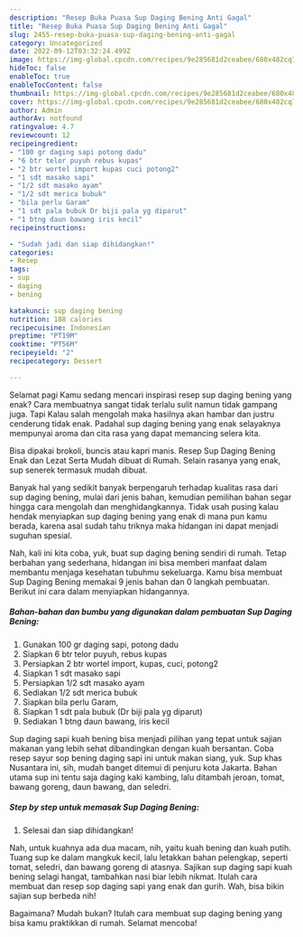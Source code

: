 ```yaml
---
description: "Resep Buka Puasa Sup Daging Bening Anti Gagal"
title: "Resep Buka Puasa Sup Daging Bening Anti Gagal"
slug: 2455-resep-buka-puasa-sup-daging-bening-anti-gagal
category: Uncategorized
date: 2022-09-12T03:32:24.499Z
image: https://img-global.cpcdn.com/recipes/9e285681d2ceabee/680x482cq70/sup-daging-bening-foto-resep-utama.jpg
hideToc: false
enableToc: true
enableTocContent: false
thumbnail: https://img-global.cpcdn.com/recipes/9e285681d2ceabee/680x482cq70/sup-daging-bening-foto-resep-utama.jpg
cover: https://img-global.cpcdn.com/recipes/9e285681d2ceabee/680x482cq70/sup-daging-bening-foto-resep-utama.jpg
author: Admin
authorAv: notfound
ratingvalue: 4.7
reviewcount: 12
recipeingredient:
- "100 gr daging sapi potong dadu"
- "6 btr telor puyuh rebus kupas"
- "2 btr wortel import kupas cuci potong2"
- "1 sdt masako sapi"
- "1/2 sdt masako ayam"
- "1/2 sdt merica bubuk"
- "bila perlu Garam"
- "1 sdt pala bubuk Dr biji pala yg diparut"
- "1 btng daun bawang iris kecil"
recipeinstructions:

- "Sudah jadi dan siap dihidangkan!"
categories:
- Resep
tags:
- sup
- daging
- bening

katakunci: sup daging bening 
nutrition: 188 calories
recipecuisine: Indonesian
preptime: "PT19M"
cooktime: "PT56M"
recipeyield: "2"
recipecategory: Dessert

---
```



Selamat pagi Kamu sedang mencari inspirasi resep sup daging bening yang enak? Cara membuatnya sangat tidak terlalu sulit namun tidak gampang juga. Tapi Kalau salah mengolah maka hasilnya akan hambar dan justru cenderung tidak enak. Padahal sup daging bening yang enak selayaknya mempunyai aroma dan cita rasa yang dapat memancing selera kita.


Bisa dipakai brokoli, buncis atau kapri manis. Resep Sup Daging Bening Enak dan Lezat Serta Mudah dibuat di Rumah. Selain rasanya yang enak, sup senerek termasuk mudah dibuat.

Banyak hal yang sedikit banyak berpengaruh terhadap kualitas rasa dari sup daging bening, mulai dari jenis bahan, kemudian pemilihan bahan segar hingga cara mengolah dan menghidangkannya. Tidak usah pusing kalau hendak menyiapkan sup daging bening yang enak di mana pun kamu berada, karena asal sudah tahu triknya maka hidangan ini dapat menjadi suguhan spesial.


Nah, kali ini kita coba, yuk, buat sup daging bening sendiri di rumah. Tetap berbahan yang sederhana, hidangan ini bisa memberi manfaat dalam membantu menjaga kesehatan tubuhmu sekeluarga. Kamu bisa membuat Sup Daging Bening memakai 9 jenis bahan dan 0 langkah pembuatan. Berikut ini cara dalam menyiapkan hidangannya.

<!--inarticleads1-->

##### Bahan-bahan dan bumbu yang digunakan dalam pembuatan Sup Daging Bening:

1. Gunakan 100 gr daging sapi, potong dadu
1. Siapkan 6 btr telor puyuh, rebus kupas
1. Persiapkan 2 btr wortel import, kupas, cuci, potong2
1. Siapkan 1 sdt masako sapi
1. Persiapkan 1/2 sdt masako ayam
1. Sediakan 1/2 sdt merica bubuk
1. Siapkan bila perlu Garam,
1. Siapkan 1 sdt pala bubuk (Dr biji pala yg diparut)
1. Sediakan 1 btng daun bawang, iris kecil


Sup daging sapi kuah bening bisa menjadi pilihan yang tepat untuk sajian makanan yang lebih sehat dibandingkan dengan kuah bersantan. Coba resep sayur sop bening daging sapi ini untuk makan siang, yuk. Sup khas Nusantara ini, sih, mudah banget ditemui di penjuru kota Jakarta. Bahan utama sup ini tentu saja daging kaki kambing, lalu ditambah jeroan, tomat, bawang goreng, daun bawang, dan seledri. 

<!--inarticleads2-->

##### Step by step untuk memasak Sup Daging Bening:


1. Selesai dan siap dihidangkan!

Nah, untuk kuahnya ada dua macam, nih, yaitu kuah bening dan kuah putih. Tuang sup ke dalam mangkuk kecil, lalu letakkan bahan pelengkap, seperti tomat, seledri, dan bawang goreng di atasnya. Sajikan sup daging sapi kuah bening selagi hangat, tambahkan nasi biar lebih nikmat. Itulah cara membuat dan resep sop daging sapi yang enak dan gurih. Wah, bisa bikin sajian sup berbeda nih! 

Bagaimana? Mudah bukan? Itulah cara membuat sup daging bening yang bisa kamu praktikkan di rumah. Selamat mencoba!
